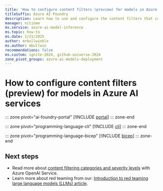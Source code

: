 ```yaml
---
title: 'How to configure content filters (preview) for models in Azure AI services'
titleSuffix: Azure AI Foundry
description: Learn how to use and configure the content filters that come with Azure AI Services, including getting approval for gated modifications.
manager: nitinme
ms.service: azure-ai-model-inference
ms.topic: how-to
ms.date: 1/21/2025
author: mrbullwinkle
ms.author: mbullwin
recommendations: false
ms.custom: ignite-2024, github-universe-2024
zone_pivot_groups: azure-ai-models-deployment
---
```


# How to configure content filters (preview) for models in Azure AI services

::: zone pivot="ai-foundry-portal"
[!INCLUDE [portal](../includes/configure-content-filters/portal.md)]
::: zone-end

::: zone pivot="programming-language-cli"
[!INCLUDE [cli](../includes/configure-content-filters/cli.md)]
::: zone-end

::: zone pivot="programming-language-bicep"
[!INCLUDE [bicep](../includes/configure-content-filters/bicep.md)]
::: zone-end

## Next steps

- Read more about [content filtering categories and severity levels](../concepts/content-filter.md) with Azure OpenAI Service.
- Learn more about red teaming from our: [Introduction to red teaming large language models (LLMs) article](../../../ai-services/openai/concepts/red-teaming.md).
